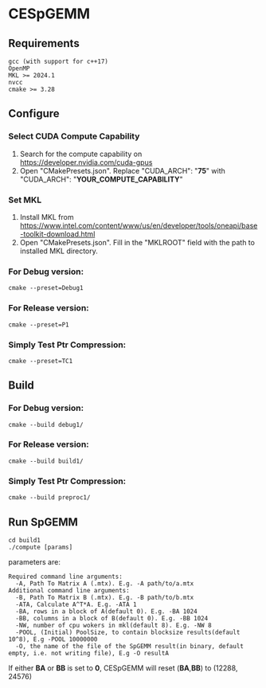 # CESpGEMM

## Requirements
```
gcc (with support for c++17)
OpenMP
MKL >= 2024.1
nvcc
cmake >= 3.28
```



## Configure

### Select CUDA Compute Capability
1. Search for the compute capability on https://developer.nvidia.com/cuda-gpus
2. Open "CMakePresets.json". Replace "CUDA_ARCH": "**75**" with "CUDA_ARCH": "**YOUR_COMPUTE_CAPABILITY**"

### Set MKL
1. Install MKL from https://www.intel.com/content/www/us/en/developer/tools/oneapi/base-toolkit-download.html
2. Open "CMakePresets.json". Fill in the "MKLROOT" field with the path to installed MKL directory.



### For Debug version: 
```shell
cmake --preset=Debug1
```
### For Release version:
```shell
cmake --preset=P1
```
### Simply Test Ptr Compression:
```shell
cmake --preset=TC1
```
## Build
### For Debug version: 
```shell
cmake --build debug1/
```
### For Release version:
```shell
cmake --build build1/
```
### Simply Test Ptr Compression:
```shell
cmake --build preproc1/
```

## Run SpGEMM

```shell
cd build1
./compute [params]
```
parameters are:
```
Required command line arguments:
  -A, Path To Matrix A (.mtx). E.g. -A path/to/a.mtx
Additional command line arguments:
  -B, Path To Matrix B (.mtx). E.g. -B path/to/b.mtx
  -ATA, Calculate A^T*A. E.g. -ATA 1
  -BA, rows in a block of A(default 0). E.g. -BA 1024
  -BB, columns in a block of B(default 0). E.g. -BB 1024
  -NW, number of cpu wokers in mkl(default 8). E.g. -NW 8
  -POOL, (Initial) PoolSize, to contain blocksize results(default 10^8), E.g -POOL 10000000
  -O, the name of the file of the SpGEMM result(in binary, default empty, i.e. not writing file), E.g -O resultA
```

If either **BA** or **BB** is set to **0**, CESpGEMM will reset (**BA**,**BB**) to (12288, 24576)


